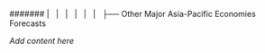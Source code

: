 ####### |   |   |   |   |   |   ├── Other Major Asia-Pacific Economies Forecasts

*Add content here*